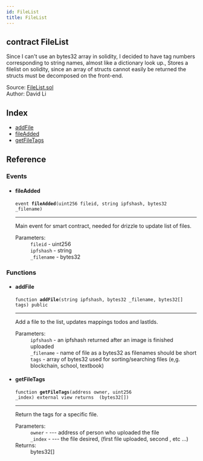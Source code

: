 ```yaml
---
id: FileList
title: FileList
---
```


<div class="contract-doc"><div class="contract"><h2 class="contract-header"><span class="contract-kind">contract</span> FileList</h2><p class="description">Since I can&#x27;t use an bytes32 array in solidity, I decided to have tag numbers corresponding to string names, almost like a dictionary look up., Stores a filelist on solidity, since an array of structs cannot easily be returned the structs must be decomposed on the front-end.</p><div class="source">Source: <a href="https://github.com/FriendlyUser/solidity-smart-contracts//blob/v0.1.0/contracts/FileList.sol" target="_blank">FileList.sol</a></div><div class="author">Author: David Li</div></div><div class="index"><h2>Index</h2><ul><li><a href="FileList.html#addFile">addFile</a></li><li><a href="FileList.html#fileAdded">fileAdded</a></li><li><a href="FileList.html#getFileTags">getFileTags</a></li></ul></div><div class="reference"><h2>Reference</h2><div class="events"><h3>Events</h3><ul><li><div class="item event"><span id="fileAdded" class="anchor-marker"></span><h4 class="name">fileAdded</h4><div class="body"><code class="signature">event <strong>fileAdded</strong><span>(uint256 fileid, string ipfshash, bytes32 _filename) </span></code><hr/><div class="description"><p>Main event for smart contract, needed for drizzle to update list of files.</p></div><dl><dt><span class="label-parameters">Parameters:</span></dt><dd><div><code>fileid</code> - uint256</div><div><code>ipfshash</code> - string</div><div><code>_filename</code> - bytes32</div></dd></dl></div></div></li></ul></div><div class="functions"><h3>Functions</h3><ul><li><div class="item function"><span id="addFile" class="anchor-marker"></span><h4 class="name">addFile</h4><div class="body"><code class="signature">function <strong>addFile</strong><span>(string ipfshash, bytes32 _filename, bytes32[] tags) </span><span>public </span></code><hr/><div class="description"><p>Add a file to the list, updates mappings todos and lastIds.</p></div><dl><dt><span class="label-parameters">Parameters:</span></dt><dd><div><code>ipfshash</code> - an ipfshash returned after an image is finished uploaded</div><div><code>_filename</code> - name of file as a bytes32 as filenames should be short</div><div><code>tags</code> - array of bytes32 used for sorting/searching files (e,g. blockchain, school, textbook)</div></dd></dl></div></div></li><li><div class="item function"><span id="getFileTags" class="anchor-marker"></span><h4 class="name">getFileTags</h4><div class="body"><code class="signature">function <strong>getFileTags</strong><span>(address owner, uint256 _index) </span><span>external </span><span>view </span><span>returns  (bytes32[]) </span></code><hr/><div class="description"><p>Return the tags for a specific file.</p></div><dl><dt><span class="label-parameters">Parameters:</span></dt><dd><div><code>owner</code> - --- address of person who uploaded the file</div><div><code>_index</code> - --- the file desired, (first file uploaded, second , etc ...)</div></dd><dt><span class="label-return">Returns:</span></dt><dd>bytes32[]</dd></dl></div></div></li></ul></div></div></div>

